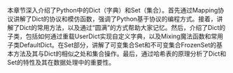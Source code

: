 本章节深入介绍了Python中的Dict（字典）和Set（集合）。首先通过Mapping协议讲解了Dict的协议和模仿函数，强调了Python基于协议的编程方式。接着，讲解了Dict的常用方法，以及通过“圆满”的方式帮助大家记忆。然后，介绍了Dict的子类，包括如何通过重载UserDict实现自定义字典，以及Mixing魔法函数和常用子类DefaultDict。在Set部分，讲解了可变集合Set和不可变集合FrozenSet的基本方法及其与Dict的相似之处和集合操作。最后，通过哈希表的原理分析了Dict和Set的特性及其在数据处理中的重要性。